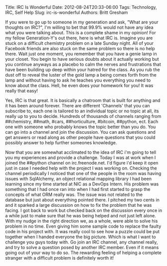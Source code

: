 Title: IRC Is Wonderful
Date: 2012-08-24T20:33-06:00
Tags: Technology, IRC, Self Help
Slug: irc-is-wonderful
Authors: Britt Gresham

If you were to go up to someone in my generation and ask, "What are your
thoughts on IRC?", I'm willing to bet that 99.9% would not have any idea what
you were talking about. This is a complete shame in my opinion! For my fellow
Generation-Y's out there, here is what IRC is. Imagine you are stuck on a
difficult chemistry problem on a late Sunday night. All of your Facebook
friends are also stuck on the same problem so there is no help there. Wait just
one moment, you remember that you have a genie lamp in your closet. You begin
to have serious doubts about it actually working but you continue anyways as a
placebo to calm the nerves and frustrations that have been building up deep
within your hatred for the class. As you rub the dust off to reveal the luster
of the gold lamp a being comes forth from the lamp and without having to ask he
teaches you everything you need to know about the class. Hell, he even does
your homework for you! It was really that easy!

Yes, IRC is that great. It is basically a chatroom that is built for anything
and it has been around forever. There are different 'Channels' that you can
subscribe to, each one is tailored to an individual topic or no topic at all,
its really up to you to decide. Hundreds of thousands of channels ranging from
\#\#chemistry, \#\#math, \#cars, \#\#horticulture, \#bitcoin, \#\#python, ect.
Each one with someone who probably knows the topic better than you do. You can
go into a channel and join the discussion. You can ask questions and get
answers or read along as other people have questions that you could possibly
answer to help further someones knowledge.

Now that you are somewhat acclimated to the idea of IRC i'm going to tell you
my experiences and provide a challenge. Today I was at work when I joined the
\#\#python channel on irc.freenode.net. I'd figure i'd keep it open just in
case I needed help with the project I was working on. Checking the channel
periodically I noticed that one of the people in the room was having issues
with SqlAlchemy, an object relational mapping library I had been learning since
my time started at NIC as a DevOps Intern. His problem was something that I had
once ran into when I had first started to grasp the concepts of what ORM really
was. The issue was not related to the database but just about everything
pointed there. I pitched my two cents in and it sparked a large discussion on
how to fix the problem that he was facing. I got back to work but checked back
on the discussion every once in a while just to make sure that he was being
helped and not just left alone. With my nudge in the right direction we, as a
whole, were able to solve his problem in no time. Even giving him some sample
code to replace the faulty code in his project with. It was really cool to see
how a puzzle could be put together when I handed everyone the big picture.
Which is what I want to challenge you guys today with. Go join an IRC channel,
any channel really, and try to solve a question posed by another IRC member.
Even if it means going out of your way to do so. The rewarding feeling of
helping a complete stranger with a difficult problem is definitely worth it!
